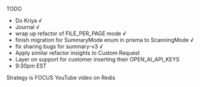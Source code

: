 TODO

- Do Kriya √
- Journal √
- wrap up refactor of FILE_PER_PAGE mode √
- finish migration for SummaryMode enum in prisma to ScanningMode √
- fix sharing bugs for summary-v3 √
- Apply similar refactor insights to Custom Request
- Layer on support for customer inserting their OPEN_AI_API_KEYS
- 9:30pm EST

Strategy is FOCUS
YouTube video on Redis